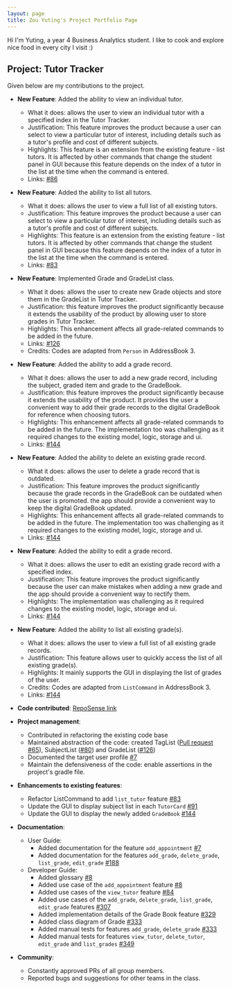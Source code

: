 ```yaml
---
layout: page
title: Zou Yuting's Project Portfolio Page
---
```


Hi I'm Yuting, a year 4 Business Analytics student. I like to cook and explore nice food in every city I visit :)

## Project: Tutor Tracker

Given below are my contributions to the project.

* **New Feature**: Added the ability to view an individual tutor.
  * What it does: allows the user to view an individual tutor with a specified index in the Tutor Tracker.
  * Justification: This feature improves the product because a user can select to view a particular
  tutor of interest, including details such as a tutor's profile and cost of different subjects.
  * Highlights: This feature is an extension from the existing feature - list tutors. It is affected by other commands
  that change the student panel in GUI because this feature depends on the index of a tutor in the list at the time 
    when the command is entered.
  * Links: [#86](https://github.com/AY2021S2-CS2103-T14-3/tp/pull/86) </br>

* **New Feature**: Added the ability to list all tutors.
  * What it does: allows the user to view a full list of all existing tutors.
  * Justification: This feature improves the product because a user can select to view a particular
    tutor of interest, including details such as a tutor's profile and cost of different subjects.
  * Highlights: This feature is an extension from the existing feature - list tutors. It is affected by other commands
    that change the student panel in GUI because this feature depends on the index of a tutor in the list at the time
    when the command is entered.
  * Links: [#83](https://github.com/AY2021S2-CS2103-T14-3/tp/pull/83) </br>

* **New Feature**: Implemented Grade and GradeList class.
  * What it does: allows the user to create new Grade objects and store them in the GradeList in Tutor Tracker.
  * Justification: this feature improves the product significantly because it extends the usability of the product by allowing user to store grades in Tutor Tracker.
  * Highlights: This enhancement affects all grade-related commands to be added in the future.
  * Links: [#126](https://github.com/AY2021S2-CS2103-T14-3/tp/pull/126)
  * Credits: Codes are adapted from `Person` in AddressBook 3.
    
* **New Feature**: Added the ability to add a grade record.
  * What it does: allows the user to add a new grade record, including the subject, graded item and grade to the GradeBook.
  * Justification: this feature improves the product significantly because it extends the usability of the product. 
    It provides the user a convenient way to add their grade records to the digital GradeBook for reference when choosing tutors.
  * Highlights: This enhancement affects all grade-related commands to be added in the future.
    The implementation too was challenging as it required changes to the existing model, logic, storage and ui.
  * Links: [#144](https://github.com/AY2021S2-CS2103-T14-3/tp/pull/144) </br>
  
* **New Feature**: Added the ability to delete an existing grade record.
  * What it does: allows the user to delete a grade record that is outdated.
  * Justification: This feature improves the product significantly because the grade records in the GradeBook can be outdated when the user is promoted.
    the app should provide a convenient way to keep the digital GradeBook updated.
  * Highlights: This enhancement affects all grade-related commands to be added in the future.
      The implementation too was challenging as it required changes to the existing model, logic, storage and ui. </br>
  * Links: [#144](https://github.com/AY2021S2-CS2103-T14-3/tp/pull/144) </br>
  
* **New Feature**: Added the ability to edit a grade record.
  * What it does: allows the user to edit an existing grade record with a specified index.
  * Justification: This feature improves the product significantly because the user can make mistakes when adding a new grade
    and the app should provide a convenient way to rectify them.
  * Highlights: The implementation was challenging as it required changes to the existing model, logic, storage and ui.
  * Links: [#144](https://github.com/AY2021S2-CS2103-T14-3/tp/pull/144)  </br>

* **New Feature**: Added the ability to list all existing grade(s).
  * What it does: allows the user to view a full list of all existing grade records.
  * Justification: This feature allows user to quickly access the list of all existing grade(s).
  * Highlights: It mainly supports the GUI in displaying the list of grades of the user.
  * Credits: Codes are adapted from `ListCommand` in AddressBook 3.
  * Links: [#144](https://github.com/AY2021S2-CS2103-T14-3/tp/pull/144)  </br>
  
* **Code contributed**: [RepoSense link](https://nus-cs2103-ay2021s2.github.io/tp-dashboard/?search=&sort=groupTitle&sortWithin=title&timeframe=commit&mergegroup=&groupSelect=groupByRepos&breakdown=true&checkedFileTypes=docs~functional-code~test-code~other&since=&tabOpen=true&tabType=authorship&tabAuthor=yutingzou&tabRepo=AY2021S2-CS2103-T14-3%2Ftp%5Bmaster%5D&authorshipIsMergeGroup=false&authorshipFileTypes=docs~functional-code~test-code~other&authorshipIsBinaryFileTypeChecked=false) </br>

* **Project management**:
  * Contributed in refactoring the existing code base
  * Maintained abstraction of the code: created TagList ([Pull request #65](https://github.com/AY2021S2-CS2103-T14-3/tp/pull/65)), SubjectList ([#80](https://github.com/AY2021S2-CS2103-T14-3/tp/pull/80)) 
    and GradeList ([#126](https://github.com/AY2021S2-CS2103-T14-3/tp/pull/126))
  * Documented the target user profile [#7](https://github.com/AY2021S2-CS2103-T14-3/tp/pull/7)
  * Maintain the defensiveness of the code: enable assertions in the project's gradle file. </br>
  
* **Enhancements to existing features**:
  * Refactor ListCommand to add `list_tutor` feature [#83](https://github.com/AY2021S2-CS2103-T14-3/tp/pull/83)
  * Update the GUI to display subject list in each `TutorCard` [#91](https://github.com/AY2021S2-CS2103-T14-3/tp/pull/91)
  * Update the GUI to display the newly added `GradeBook` [#144](https://github.com/AY2021S2-CS2103-T14-3/tp/pull/144) </br>
  
* **Documentation**:
    * User Guide:
      * Added documentation for the feature `add_appointment` [#7](https://github.com/AY2021S2-CS2103-T14-3/tp/pull/7)
      * Added documentation for the features `add_grade`, 
        `delete_grade`, `list_grade`, `edit_grade` [#188](https://github.com/AY2021S2-CS2103-T14-3/tp/pull/188) </br>
    * Developer Guide:
      * Added glossary [#8](https://github.com/AY2021S2-CS2103-T14-3/tp/pull/8)
      * Added use case of the `add_appointment` feature [#8](https://github.com/AY2021S2-CS2103-T14-3/tp/pull/8)
      * Added use cases of the `view_tutor` feature [#84](https://github.com/AY2021S2-CS2103-T14-3/tp/pull/84/)
      * Added use cases of the `add_grade`, `delete_grade`, `list_grade`, `edit_grade` features [#307](https://github.com/AY2021S2-CS2103-T14-3/tp/pull/307)
      * Added implementation details of the Grade Book feature [#329](https://github.com/AY2021S2-CS2103-T14-3/tp/pull/329)
      * Added class diagram of Grade [#333](https://github.com/AY2021S2-CS2103-T14-3/tp/pull/333)
      * Added manual tests for features `add_grade`, `delete_grade` [#333](https://github.com/AY2021S2-CS2103-T14-3/tp/pull/333) </br>
      * Added manual tests for features `view_tutor`, `delete_tutor`, `edit_grade` and `list_grades` [#349](https://github.com/AY2021S2-CS2103-T14-3/tp/pull/349)
  
* **Community**:
  * Constantly approved PRs of all group members.
  * Reported bugs and suggestions for other teams in the class.
  
